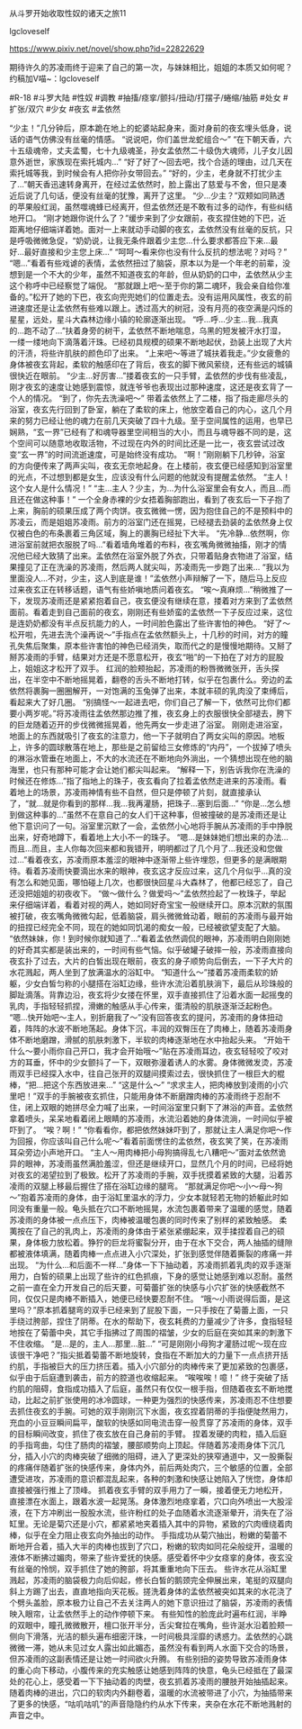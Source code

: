 从斗罗开始收取性奴的诸天之旅11

lgcloveself

https://www.pixiv.net/novel/show.php?id=22822629

期待许久的苏凌雨终于迎来了自己的第一次，与妹妹相比，姐姐的本质又如何呢？
约稿加V喵~：lgcloveself

#R-18
#斗罗大陆
#性奴
#调教
#抽搐/痉挛/颤抖/扭动/打摆子/蜷缩/抽筋
#处女
#扩张/双穴
#少女
#夜玄
#孟依然


“少主！”几分钟后，原本跪在地上的蛇婆站起身来，面对身前的夜玄埋头低身，说话的语气仿佛没有丝毫的情感。
    “说说吧，你们盖世龙蛇组合～”
    “在下朝天香，六十五级魂帝，丈夫孟蜀，七十九级魂圣，孙女孟依然二十级伪大魂师，儿子女儿因意外逝世，家族现在索托城内…”
    “好了好了～回去吧，找个合适的理由，过几天在索托城等我，到时候会有人把你孙女带回去。”
    “好的，少主，老身就不打扰少主了…”朝天香迅速转身离开，在经过孟依然时，脸上露出了慈爱与不舍，但只是凑近后说了几句话，便没有丝毫的犹豫，离开了这里。
    “少…少主？”双颊如同熟透的苹果般红润，虽然噬魂蜂已经离开，但孟依然还是不敢有过多的动作，有些纠结地开口。
    “刚才她跟你说什么了？”缓步来到了少女跟前，夜玄捏住她的下巴，近距离地仔细端详着她。面对一上来就动手动脚的夜玄，孟依然没有丝毫的反抗，只是呼吸微微急促，“奶奶说，让我无条件跟着少主您…什么要求都答应下来…最好…最好直接和少主您上床…”
    “呵呵～看来你也没有什么反抗的想法呢？对吗？”
    “嗯…”看着有些戏谑的表情，孟依然扭过了脑袋，原本以为是一个年老的前辈，没想到是一个不大的少年，虽然不知道夜玄的年龄，但从奶奶的口中，孟依然从少主这个称呼中已经察觉了端倪。
    “那就跟上吧～至于你的第二魂环，我会亲自给你准备的。”松开了她的下巴，夜玄向兜兜她们的位置走去。没有运用风属性，夜玄的前进速度还是让孟依然有些难以跟上。透过高大的树冠，没有月亮的夜空满是闪烁的星星，远处，星斗大森林边缘小镇的轮廓逐渐出现。
    “呼…呼…少主…我…我真的…跑不动了…”扶着身旁的树干，孟依然不断地喘息，乌黑的短发被汗水打湿，一缕一缕地向下滴落着汗珠。已经初具规模的硕果不断地起伏，劲装上出现了大片的汗渍，将些许肌肤的颜色印了出来。
    “上来吧～等进了城扶着我走。”少女疲惫的身体被夜玄背起，柔软的触感印在了背后，夜玄的脚下微风萦绕，还有些远的城镇很快近在眼前。
    “少主…好厉害…”搂着夜玄的一只手臂，孟依然的步伐有些凌乱，刚才夜玄的速度让她感到震惊，就连爷爷也表现出过那种速度，这还是夜玄背了一个人的情况。
    “到了，你先去洗澡吧～”
    带着孟依然上了二楼，指了指走廊尽头的浴室，夜玄先行回到了卧室，躺在了柔软的床上，他放空着自己的内心，这几个月来的努力已经让他的魂力在前几天突破了四十九级。至于空间属性的运用，也早已娴熟，“玄一界”已经有了和魂导器里空间相当的大小，而且与魂导器不同的是，这个空间可以随意地收取活物，不过现在内外的时间比还是一比一，夜玄尝试过改变“玄一界”的时间流逝速度，可是始终没有成功。
    “啊！”刚刚躺下几秒钟，浴室的方向便传来了两声尖叫，夜玄无奈地起身。在上楼前，夜玄便已经感知到浴室里的光点，不过想到都是女生，应该没有什么问题的他就没有提醒孟依然。
    “主人！这个女人是什么情况！”
    “主…主人？少主，为…为什么浴室里会有女人，而且…而且还在做这种事！”
    一个全身赤裸的少女捂着胸部跑出，看到了夜玄后一下子抱了上来，胸前的硕果压成了两个肉饼。夜玄微微一愣，因为抱住自己的不是预料中的苏凌云，而是姐姐苏凌雨。前方的浴室门还在摇晃，已经褪去劲装的孟依然身上仅仅被白色的布条裹着三角区域，胸上的裹胸已经扯下大半。
    “先冷静…依然啊，你进浴室前就把衣服脱了吗…”看着墙角堆着的布料，夜玄嘴角微微抽搐，刚才的情况他已经大致猜了出来。孟依然在浴室外脱了外衣，只带着贴身衣物进了浴室，结果撞见了正在洗澡的苏凌雨，然后两人就尖叫，苏凌雨先一步跑了出来…
    “我以为里面没人…不对，少主，这人到底是谁！”孟依然小声辩解了一下，随后马上反应过来夜玄正在转移话题，语气有些娇嗔地质问着夜玄。
    “唉～真麻烦…”稍微推了一下，发现苏凌雨还是紧紧抱着自己，夜玄便没有继续在意，搂着对方来到了孟依然面前。看着走到自己面前的夜玄，刚刚还有些娇蛮的孟依然一下子反应过来，这位是连奶奶都没有半点反抗能力的人，一时间脸色露出了些许害怕的神色。
    “好了～松开啦，先进去洗个澡再说～”手指点在孟依然额头上，十几秒的时间，对方的瞳孔失焦后聚集，原本些许害怕的神色已经消失，取而代之的是慢慢地期待。又掰了掰苏凌雨的手臂，结果对方还是不愿意松开，夜玄“啪”的一下拍在了对方的屁股上，姐姐这才松开了双手。
    红润的脸颊抬起，苏凌雨的粉唇微微张开，舌头探出，在半空中不断地摇晃着，翻卷的舌头不断地打转，似乎在包裹什么。旁边的孟依然将裹胸一圈圈解开，一对饱满的玉兔弹了出来，本就丰硕的乳肉没了束缚后，看起来大了好几圈。
    “别搞怪～一起进去吧，你们自己了解一下，依然可比你们都要小两岁呢。”将苏凌雨往孟依然那边推了推，夜玄身上的衣服很快全部褪去，胯下的巨龙随着迈开的步伐微微摇晃着，他先两女一步走进了浴室。
    刚刚走进浴室，地面上的东西就吸引了夜玄的注意力，他一下子就明白了两女尖叫的原因。地板上，许多的圆球散落在地上，那些是之前留给三女修炼的“内丹”，一个拔掉了喷头的淋浴水管垂在地面上，不大的水流还在不断地向外淌出，一个猜想出现在他的脑海里，也只有那种可能才会让她们都尖叫起来。
    “解释一下，别告诉我你在洗澡的时候还在修炼…”指了指地上的珠子，夜玄看向了拉着孟依然走进来的苏凌雨。看着地上的场景，苏凌雨神情有些不自然，但只是停顿了片刻，就直接承认了，“就…就是你看到的那样…我…我再灌肠，把珠子…塞到后面…”
    “你是…怎么想到做这种事的…”虽然不在意自己的女人们干这种事，但被撞破的是苏凌雨还是让他下意识问了一句。浴室里沉默了一会，孟依然小心地将手腕从苏凌雨的手中挣脱出来，好奇地蹲下，看着地上大小不一的珠子。
    “嗯…是妹妹她们想出来的办法…而且…而且，主人你每次回来都和我错开，明明都过了几个月了…我还没和您做过…”看着夜玄，苏凌雨原本羞涩的眼神中逐渐带上些许埋怨，但更多的是满眼期待。看着苏凌雨快要滴出水来的眼神，夜玄这才反应过来，这几个月似乎…真的没有怎么和她见面，哪怕碰上几次，也都很快回星斗大森林了，他都已经忘了，自己还没把姐姐的初夜收下。
    “做～做什么？做爱吗～”孟依然捡起了一枚珠子，举起来仔细端详着，看着对视的两人，她如同好奇宝宝一般继续开口。原本沉默的氛围被打破，夜玄嘴角微微勾起，低着脑袋，肩头微微耸动着，眼前的苏凌雨与最开始的扭捏已经完全不同，现在的她如同饥渴的痴女一般，已经被欲望支配了大脑。
    “依然妹妹，你！到时候你就知道了…”看着孟依然调侃的眼神，苏凌雨明白刚刚她的好奇其实都是装出来的，一时间有些气恼。似乎破罐子破摔一般，苏凌雨直接向夜玄扑了过去，大片的白皙出现在眼前，夜玄的身子顺势向后倒去，一下子大片的水花溅起，两人坐到了放满温水的浴缸中。
    “知道什么～”搂着苏凌雨柔软的娇躯，少女白皙匀称的小腿搭在浴缸边缘，些许水流沿着肌肤淌下，最后从珍珠般的脚趾滴落。背靠边沿，夜玄将少女搂在怀里，双手直接抓住了沿着水面一起摇曳的乳肉，手指轻轻抓捏，滑嫩的触感从手心传来，蛋清般的肌肤逐渐泛起粉色。
    “嗯…快开始吧～主人，别折磨我了～”没有回答夜玄的提问，苏凌雨的身体扭动着，阵阵的水波不断地荡起。身体下沉，丰润的双臀压在了肉棒上，随着苏凌雨身体不断地磨蹭，滑腻的肌肤刺激下，半软的肉棒逐渐地在水中抬起头来。
    “开始干什么～要小雨你自己开口，我才会开始哦～”贴在苏凌雨耳边，夜玄轻轻咬了咬对方的耳垂，怀中的少女颤抖了一下，双眼弥漫着诱人的水雾。身体微微发烫，苏凌雨双手已经探入水中，往自己张开的双腿间摸索过去，很快抓住了一根巨大的棍棒，“把…把这个东西放进来…”
    “这是什么～”
    “求求主人，把肉棒放到凌雨的小穴里吧！”双手的手腕被夜玄抓住，只能用身体不断磨蹭肉棒的苏凌雨终于忍耐不住，闭上双眼的她拼尽全力喊了出来，一时间浴室里只剩下了淋浴的声音。孟依然拿着喷头，呆呆地看着闭上眼睛的苏凌雨，水流沿着她的身体流淌，一时间似乎被吓到了。
    “唉？啊！”
    “你看看你，都把依然妹妹吓到了，那就让主人满足你吧～作为回报，你应该叫自己什么呢～”看着前面愣住的孟依然，夜玄笑了笑，在苏凌雨耳朵旁边小声地开口。
    “主人～用肉棒把小母狗搞得乱七八糟吧～”面对孟依然诡异的眼神，苏凌雨虽然满脸羞涩，但还是继续开口，显然几个月的时间，已经将她对夜玄的渴望拉到了极致。松开了苏凌雨的手腕，双手抚摸着紧致的大腿，沿着苏凌雨的双腿上移最后握住了搭在浴缸边缘的腿弯。
    “那就满足你吧～小～母～狗～”抱着苏凌雨的身体，由于浴缸里温水的浮力，少女本就轻若无物的娇躯此时如同没有重量一般。龟头抵在穴口不断地摇晃，水流包裹着带来了温暖的感觉，随着苏凌雨的身体被一点点压下，肉棒被温暖包裹的同时传来了别样的紧致触感。
    柔荑按在了自己的乳肉上，苏凌雨的身体由于紧张紧绷起来，双手揉捏着自己的硕果，身体极力放松着。狰狞的巨龙将蜜裂分开，由于在水下交合，两人抽插的缝隙都被液体填满，随着肉棒一点点进入小穴深处，扩张到感觉伴随着撕裂的疼痛一并出现。
    “为什么…和后面不一样…”身体一下下抽动着，苏凌雨抓着乳肉的双手逐渐用力，白皙的硕果上出现了些许的红色抓痕，下身的感觉让她感到难以忍耐。虽然之前一直在全力开发自己的后天要，可菊蕾扩张的快感与小穴扩张的快感截然不同，仅仅只是肉棒不断插入，她便已经快要忍耐不住。
    “哦～小雨说得后面，是这里吗？”原本抓着腿弯的双手已经来到了屁股下面，一只手按在了菊蕾上面，一只手绕过胯部，捏住了阴蒂。在水的帮助下，夜玄耗费的力量减少了许多，食指轻轻地按在了菊蕾中央，其它手指拂过了周围的褶皱，少女的后庭在突如其来的刺激下不住收缩。
    “是…是的，主人…那里…脏…”
    “可是刚刚小母狗才灌肠过呢～现在应该很干净吧？”指尖抵着菊蕾不断地旋转，食指在不断加大的力量下一点点挤开括约肌，手指被巨大的压力挤压着。插入小穴部分的肉棒传来了更加紧致的包裹感，似乎由于后庭遭到袭击，前方的腔道也收缩起来。
    “唉唉唉！噫！”
    终于突破了括约肌的阻碍，食指成功插入了后庭，虽然只有仅仅一根手指，但随着夜玄不断地搅动，比起之前扩张使用的冰冷圆球，一种更为强烈的快感传来，苏凌雨忍不住想要去抓住夜玄的手腕。可她的双手刚刚沉下水面，夜玄捏着阴蒂的手指便陡然用力，充血的小豆豆瞬间扁平，酸软的快感如同电流击穿一般贯穿了苏凌雨的身体，双手的目标瞬间改变，抓住了夜玄放在自己身前的手臂。
    捏着发硬的肉粒，插入后庭的手指弯曲，勾住了肠肉的褶皱，腰部顺势向上顶起。伴随着苏凌雨身体下沉几分，插入小穴的肉棒突破了细微的阻碍，进入了更深处的狭窄通道中，又一股撕裂的疼痛伴随着扩张的快感传来，身体内外，前后两处肉穴，三个敏感的位置，全部遭受进攻，苏凌雨的意识都混乱起来，各种的刺激和快感让她陷入了恍惚，身体却直接被强行推上了顶峰。
    抓着夜玄手臂的双手用力了一瞬，接着便无力地松开，直接漂在水面上，跟着水波一起晃荡。身体激烈地痉挛着，穴口向外喷出一大股淫液，在下方冲刷出一股股水流，些许粉红的处子血随着水流逐渐晕开，消失在了浴缸里。无论是菊穴还是小穴，都紧紧地夹着插入其中的异物，紧致的穴肉缠绕着肉棒，似乎在全力阻止夜玄向外抽出的动作。
    手指成功从菊穴抽出，粉嫩的菊蕾不断地开合着，插入大半的肉棒也拔到了穴口，粉嫩的软肉如同花朵般绽开，温暖的液体不断拂过媚肉，带来了些许爱抚的快感。感受着怀中少女痉挛的身体，夜玄没有丝毫的怜悯，双手抓住了她的胯部，将其重重地向下压去。
    些许水花从浴缸里溅起，苏凌雨的脑袋极力向后仰起，修长白皙的鹅颈完全伸展出来，笔挺的双腿向斜上方踢了出去，直直地指向天花板。搓洗着身体的孟依然被突如其来的水花浇了个劈头盖脸，原本极力让自己不去关注两人的她下意识扭过了脑袋，苏凌雨的表情映入眼帘，让孟依然手上的动作停顿下来。
    有些知性的脸庞此时遍布红润，半睁的双眼中，瞳孔微微散开，檀口张开半分，舌尖耷拉在嘴角，些许涎水沿着脸颊一侧向下滑落，光洁的额头遍布细密汗珠，一时间极具淫靡的诱惑力。孟依然的心跳微微一滞，她从未见过女人露出如此媚态，虽然没有看到两人水面下交合的场景，但苏凌雨的这副表情还是让她一时间欲火升腾。
    有些别扭的姿势导致苏凌雨身体的重心向下移动，小腹传来的充实触感让她感到阵阵的快意，龟头已经抵在了最深处的花心上，感受着一下下抽动着的肉壁，夜玄抓着苏凌雨的腰肢开始抽插起来。随着肉棒的进出，穴口的软肉内外翻卷着，温暖的水流被带进了小穴，为抽插带来了更多的快感，“咕叽咕叽”的声音隐隐约约从水下传来，夹杂在水花不断地溅射的声音之中。
    
